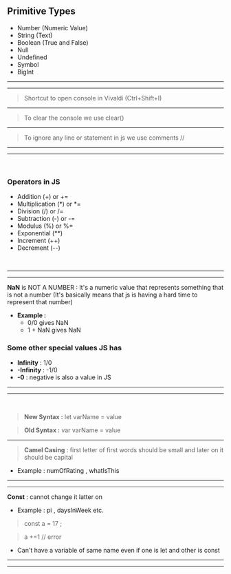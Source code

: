 ## Primitive Types
* Number (Numeric Value)
* String (Text)
* Boolean (True and False)
* Null
* Undefined
* Symbol
* BigInt

----
----
> Shortcut to open console in Vivaldi  (Ctrl+Shift+I)
----

> To clear the console we use clear()

---
> To ignore any line or statement in js we use comments //
---
---
<br>

### Operators in JS

* Addition (+) or +=
* Multiplication (*) or *=
* Division (/) or /=
* Subtraction (-) or -=
* Modulus (%) or %=
* Exponential (**) 
* Increment (++)
* Decrement (--)

<br>

---
---

<strong>NaN</strong> is  NOT A NUMBER : It's a numeric value that represents something that is not a number (It's basically means that js is having a hard time to represent that number)

* <strong>Example :</strong> 
    * 0/0 gives NaN
    * 1 + NaN gives NaN


### __Some other special values JS has__

* **Infinity** : 1/0
* **-Infinity** : -1/0
* **-0** : negative is also a value in JS

---
---
<br>

> **New Syntax :**  let varName = value

> **Old Syntax :** var varName = value

---

> **Camel Casing** : first letter of first words should be small and later on it should be capital
* Example : numOfRating , whatIsThis

---
---

**Const** : cannot change it latter on
* Example : pi , daysInWeek etc.

> const a = 17 ; 

> a +=1  // error

* Can't have a variable of same name even if one is let and other is const

---
---
